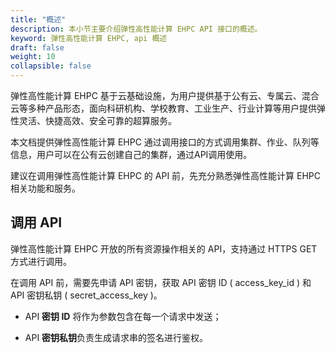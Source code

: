 ```yaml
---
title: "概述"
description: 本小节主要介绍弹性高性能计算 EHPC API 接口的概述。 
keyword: 弹性高性能计算 EHPC, api 概述
draft: false
weight: 10
collapsible: false
---
```


弹性高性能计算 EHPC 基于云基础设施，为用户提供基于公有云、专属云、混合云等多种产品形态，面向科研机构、学校教育、工业生产、行业计算等用户提供弹性灵活、快捷高效、安全可靠的超算服务。

本文档提供弹性高性能计算 EHPC 通过调用接口的方式调用集群、作业、队列等信息，用户可以在公有云创建自己的集群，通过API调用使用。

建议在调用弹性高性能计算 EHPC 的 API 前，先充分熟悉弹性高性能计算 EHPC 相关功能和服务。

## 调用 API

弹性高性能计算 EHPC 开放的所有资源操作相关的 API，支持通过 HTTPS GET 方式进行调用。

在调用 API 前，需要先申请 API 密钥，获取 API 密钥 ID ( access_key_id ) 和 API 密钥私钥 ( secret_access_key )。

- API **密钥 ID** 将作为参数包含在每一个请求中发送；

- API **密钥私钥**负责生成请求串的签名进行鉴权。
